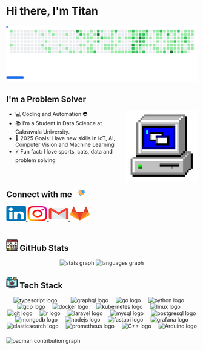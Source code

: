 # Hi there, I'm Titan

###
<!-- 
<img src="https://raw.githubusercontent.com/titan2903/titan2903/output/snake.svg" alt="Snake animation" /> -->

<picture>
  <source
    media="(prefers-color-scheme: dark)"
    srcset="images/breakout-dark.svg"
  />
  <source
    media="(prefers-color-scheme: light)"
    srcset="images/breakout-light.svg"
  />
  <img alt="Breakout Game" src="images/breakout-light.svg" />
</picture>

###

## I'm a Problem Solver
<img align="right" alt="PC GIF" src="Assets/PC.gif" width="190" />

- 💻 Coding and Automation 👽
- 📚 I’m a Student in Data Science at Cakrawala University.
- 🥅 2025 Goals: Have new skills in IoT, AI, Computer Vision and Machine Learning
- ⚡ Fun fact: I love sports, cats, data and problem solving

<br />

###

## Connect with me <img src="Assets/Handshake.gif" width="40px" height="30px">

<div align="left">
  <a href="https://www.linkedin.com/in/titanio-yudista-153b79192/">
    <img alt="LinkedIn" width="52" height="40" src="Assets/Linkedin.svg" />
  </a>
  <!-- <span style="display:inline-block; width:90;"></span> -->
  <a href="https://www.instagram.com/i_amdevelop/">
    <img alt="Instagram" width="52" height="40" src="Assets/Instagram.svg" />
  </a>
  <!-- <span style="display:inline-block; width:90;"></span> -->
  <a href="mailto:titanioyudista98@gmail.com">
    <img alt="Gmail" width="52" height="40" src="Assets/Gmail.svg" />
  </a>
  <!-- <span style="display:inline-block; width:90;"></span> -->
  <a href="https://gitlab.com/titan03">
    <img alt="GitLab" width="52" height="40" src="Assets/gitlab-icon.svg" />
  </a>
</div>

<br />

###

###

## <img src="Assets/analytics.png" width="30px" height="30px"> GitHub Stats

<!-- ![GitHub Streak](https://github-readme-streak-stats.herokuapp.com?user=titan2903&theme=sunset-gradient&border_radius=5.0)

![titan2903 github stats](https://github-readme-stats.vercel.app/api?username=titan2903&count_private=true&show_icons=true&rank_icon=github&bg_color=30,e96443,904e95\&title_color=fff\&text_color=fff)

![Top Langs](https://github-readme-stats.vercel.app/api/top-langs/?username=titan2903&hide=html&layout=compact&bg_color=30,e96443,904e95\&title_color=fff\&text_color=fff) -->

<div align="center">
  <img src="https://github-readme-stats.vercel.app/api?username=titan2903&hide_title=false&hide_rank=false&show_icons=true&include_all_commits=true&count_private=true&disable_animations=false&theme=dracula&locale=en&hide_border=false&order=1" height="150" alt="stats graph"  />
  <img src="https://github-readme-stats.vercel.app/api/top-langs?username=titan2903&hide=html,css,scss,blade&locale=en&hide_title=false&layout=compact&card_width=320&langs_count=5&theme=dracula&hide_border=false&order=2" height="150" alt="languages graph"  />
</div>

###

## <img src="Assets/computer.png" width="30px" height="30px"> Tech Stack

<div align="center">
    <img src="https://skillicons.dev/icons?i=ts" height="60" alt="typescript logo"  />
    <img width="12" />
    <img width="12" />
    <img src="https://skillicons.dev/icons?i=graphql" height="60" alt="graphql logo"  />
    <img width="12" />
    <img src="https://skillicons.dev/icons?i=go" height="60" alt="go logo"  />
    <img width="12" />
    <img src="https://skillicons.dev/icons?i=py" height="60" alt="python logo"  />
    <img width="12" />
    <img src="https://skillicons.dev/icons?i=gcp" height="60" alt="gcp logo"  />
    <img width="12" />
        <img src="https://skillicons.dev/icons?i=docker" height="60" alt="docker logo"  />
    <img width="12" />
    <img src="https://skillicons.dev/icons?i=kubernetes" height="60" alt="kubernetes logo"  />
    <img width="12" />
    <img src="https://skillicons.dev/icons?i=linux" height="60" alt="linux logo"  />
    <img width="12" />
    <img src="https://skillicons.dev/icons?i=git" height="60" alt="git logo"  />
    <img width="12" />
    <img src="https://skillicons.dev/icons?i=r" height="60" alt="r logo"  />
    <img width="12" />
    <img src="https://skillicons.dev/icons?i=laravel" height="60" alt="laravel logo"  />
    <img width="12" />
    <img src="https://skillicons.dev/icons?i=mysql" height="60" alt="mysql logo"  />
    <img width="12" />
    <img src="https://skillicons.dev/icons?i=postgresql" height="60" alt="postgresql logo"  />
    <img width="12" />
    <img src="https://skillicons.dev/icons?i=mongodb" height="60" alt="mongodb logo"  />
    <img width="12" />
    <img src="https://skillicons.dev/icons?i=nodejs" height="60" alt="nodejs logo"  />
    <img width="12" />
    <img src="https://skillicons.dev/icons?i=fastapi" height="60" alt="fastapi logo"  />
    <img width="12" />
    <img src="https://skillicons.dev/icons?i=grafana" height="60" alt="grafana logo"  />
    <img width="12" />
    <img src="https://skillicons.dev/icons?i=elasticsearch" height="60" alt="elasticsearch logo"  />
    <img width="12" />
    <img src="https://skillicons.dev/icons?i=prometheus" height="60" alt="prometheus logo"  />
    <img width="12" />
    <img src="https://skillicons.dev/icons?i=cpp" height="60" alt="C++ logo"  />
    <img width="12" />
    <img src="https://skillicons.dev/icons?i=arduino" height="60" alt="Arduino logo"  />
</div>

###

<picture>
  <source media="(prefers-color-scheme: dark)" srcset="https://raw.githubusercontent.com/titan2903/titan2903/output/pacman-contribution-graph-dark.svg">
  <source media="(prefers-color-scheme: light)" srcset="https://raw.githubusercontent.com/titan2903/titan2903/output/pacman-contribution-graph.svg">
  <img alt="pacman contribution graph" src="https://raw.githubusercontent.com/titan2903/titan2903/output/pacman-contribution-graph.svg">
</picture>


###


[instagram]: https://www.instagram.com/i_amdevelop/
[linkedin]: https://www.linkedin.com/in/titanio-yudista-153b79192/
[gmail]: mailto:titanioyudista98@gmail.com
[gitlab]: https://gitlab.com/titan03
